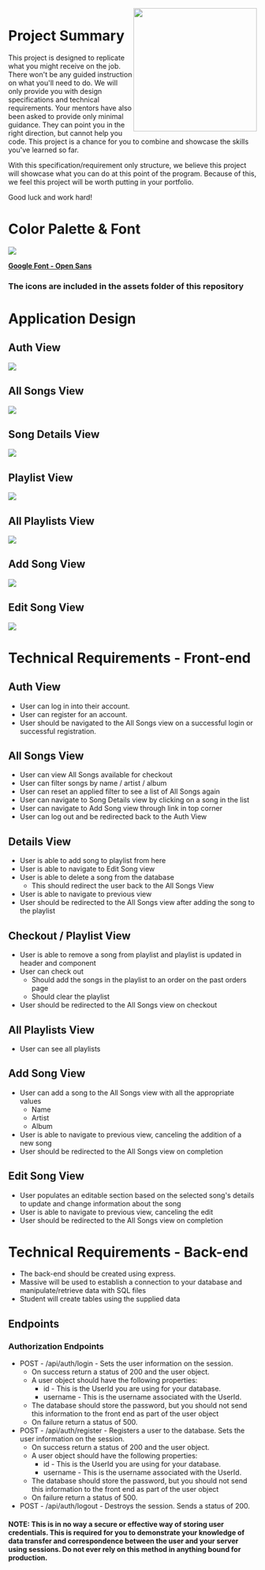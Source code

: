 <img src="https://devmounta.in/img/logowhiteblue.png" width="250" align="right">

# Project Summary

This project is designed to replicate what you might receive on the job. There won't be any guided instruction on what you'll need to do. We will only provide you with design specifications and technical requirements. Your mentors have also been asked to provide only minimal guidance. They can point you in the right direction, but cannot help you code. This project is a chance for you to combine and showcase the skills you've learned so far.

With this specification/requirement only structure, we believe this project will showcase what you can do at this point of the program. Because of this, we feel this project will be worth putting in your portfolio.

Good luck and work hard!

# Color Palette & Font

<img src="https://raw.githubusercontent.com/Alan-Miller/music-simulation/master/assets/color-palette.png" />

<b><a href="https://fonts.google.com/specimen/Open+Sans?selection.family=Open+Sans">Google Font - Open Sans</a></b>
<br/>

### The icons are included in the assets folder of this repository


# Application Design

## Auth View
<img src="https://raw.githubusercontent.com/Alan-Miller/music-simulation/master/views/login.png" />

## All Songs View
<img src="https://raw.githubusercontent.com/Alan-Miller/music-simulation/master/views/all-songs.png" />

## Song Details View
<img src="https://raw.githubusercontent.com/Alan-Miller/music-simulation/master/views/song-details.png" />

## Playlist View
<img src="https://raw.githubusercontent.com/Alan-Miller/music-simulation/master/views/playlist.png" />

## All Playlists View

<img src="https://raw.githubusercontent.com/Alan-Miller/music-simulation/master/views/all-playlists.png" />

## Add Song View
<img src="https://raw.githubusercontent.com/Alan-Miller/music-simulation/master/views/add-song.png" />

## Edit Song View
<img src="https://raw.githubusercontent.com/Alan-Miller/music-simulation/master/views/edit-song.png" />

# Technical Requirements - Front-end

## Auth View
* User can log in into their account.
* User can register for an account.
* User should be navigated to the All Songs view on a successful login or successful registration.

## All Songs View
* User can view All Songs available for checkout
* User can filter songs by name / artist / album
* User can reset an applied filter to see a list of All Songs again
* User can navigate to Song Details view by clicking on a song in the list
* User can navigate to Add Song view through link in top corner
* User can log out and be redirected back to the Auth View

## Details View
* User is able to add song to playlist from here
* User is able to navigate to Edit Song view 
* User is able to delete a song from the database
    * This should redirect the user back to the All Songs View
* User is able to navigate to previous view
* User should be redirected to the All Songs view after adding the song to the playlist

## Checkout / Playlist View
* User is able to remove a song from playlist and playlist is updated in header and component
* User can check out
  * Should add the songs in the playlist to an order on the past orders page
  * Should clear the playlist
* User should be redirected to the All Songs view on checkout

## All Playlists View
* User can see all playlists

## Add Song View
* User can add a song to the All Songs view with all the appropriate values
  * Name
  * Artist
  * Album
* User is able to navigate to previous view, canceling the addition of a new song
* User should be redirected to the All Songs view on completion

## Edit Song View
* User populates an editable section based on the selected song's details to update and change information about the song 
* User is able to navigate to previous view, canceling the edit
* User should be redirected to the All Songs view on completion

# Technical Requirements - Back-end
* The back-end should be created using express.
* Massive will be used to establish a connection to your database and manipulate/retrieve data with SQL files
* Student will create tables using the supplied data

## Endpoints

### Authorization Endpoints

* POST - /api/auth/login - Sets the user information on the session.
  * On success return a status of 200 and the user object.
  * A user object should have the following properties:
    * id - This is the UserId you are using for your database.
    * username - This is the username associated with the UserId.
  * The database should store the password, but you should not send this information to the front end as part of the user object
  * On failure return a status of 500.
* POST - /api/auth/register - Registers a user to the database. Sets the user information on the session.
  * On success return a status of 200 and the user object.
  * A user object should have the following properties:
    * id - This is the UserId you are using for your database.
    * username - This is the username associated with the UserId.
  * The database should store the password, but you should not send this information to the front end as part of the user object
  * On failure return a status of 500.
* POST - /api/auth/logout - Destroys the session. Sends a status of 200.

#### NOTE: This is in no way a secure or effective way of storing user credentials. This is required for you to demonstrate your knowledge of data transfer and correspondence between the user and your server using sessions. Do not ever rely on this method in anything bound for production.
